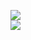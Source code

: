 [![](https://img.shields.io/badge/Made%20With-Github%20Spray-lightgrey.svg?style=for-the-badge&logo=github)](https://github.com/Annihil/github-spray#2701)  
[![](https://i.imgur.com/2DrTn0Z.gif)](https://github.com/Annihil/github-spray)